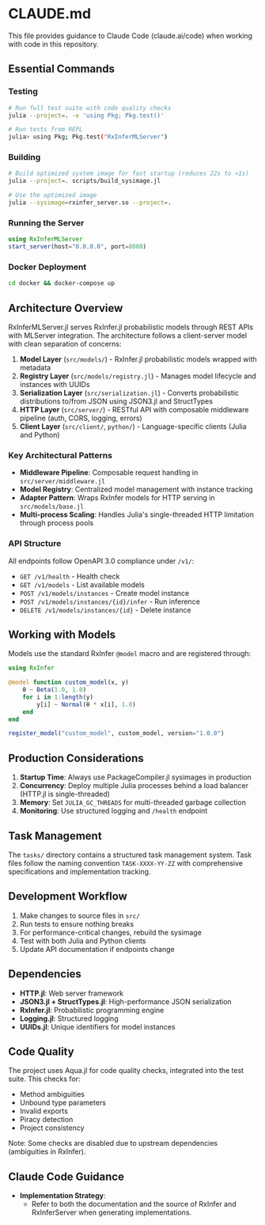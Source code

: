 # CLAUDE.md

This file provides guidance to Claude Code (claude.ai/code) when working with code in this repository.

## Essential Commands

### Testing
```bash
# Run full test suite with code quality checks
julia --project=. -e 'using Pkg; Pkg.test()'

# Run tests from REPL
julia> using Pkg; Pkg.test("RxInferMLServer")
```

### Building
```bash
# Build optimized system image for fast startup (reduces 22s to <1s)
julia --project=. scripts/build_sysimage.jl

# Use the optimized image
julia --sysimage=rxinfer_server.so --project=.
```

### Running the Server
```julia
using RxInferMLServer
start_server(host="0.0.0.0", port=8080)
```

### Docker Deployment
```bash
cd docker && docker-compose up
```

## Architecture Overview

RxInferMLServer.jl serves RxInfer.jl probabilistic models through REST APIs with MLServer integration. The architecture follows a client-server model with clean separation of concerns:

1. **Model Layer** (`src/models/`) - RxInfer.jl probabilistic models wrapped with metadata
2. **Registry Layer** (`src/models/registry.jl`) - Manages model lifecycle and instances with UUIDs
3. **Serialization Layer** (`src/serialization.jl`) - Converts probabilistic distributions to/from JSON using JSON3.jl and StructTypes
4. **HTTP Layer** (`src/server/`) - RESTful API with composable middleware pipeline (auth, CORS, logging, errors)
5. **Client Layer** (`src/client/`, `python/`) - Language-specific clients (Julia and Python)

### Key Architectural Patterns

- **Middleware Pipeline**: Composable request handling in `src/server/middleware.jl`
- **Model Registry**: Centralized model management with instance tracking
- **Adapter Pattern**: Wraps RxInfer models for HTTP serving in `src/models/base.jl`
- **Multi-process Scaling**: Handles Julia's single-threaded HTTP limitation through process pools

### API Structure

All endpoints follow OpenAPI 3.0 compliance under `/v1/`:
- `GET /v1/health` - Health check
- `GET /v1/models` - List available models
- `POST /v1/models/instances` - Create model instance
- `POST /v1/models/instances/{id}/infer` - Run inference
- `DELETE /v1/models/instances/{id}` - Delete instance

## Working with Models

Models use the standard RxInfer `@model` macro and are registered through:

```julia
using RxInfer

@model function custom_model(x, y)
    θ ~ Beta(1.0, 1.0)
    for i in 1:length(y)
        y[i] ~ Normal(θ * x[i], 1.0)
    end
end

register_model("custom_model", custom_model, version="1.0.0")
```

## Production Considerations

1. **Startup Time**: Always use PackageCompiler.jl sysimages in production
2. **Concurrency**: Deploy multiple Julia processes behind a load balancer (HTTP.jl is single-threaded)
3. **Memory**: Set `JULIA_GC_THREADS` for multi-threaded garbage collection
4. **Monitoring**: Use structured logging and `/health` endpoint

## Task Management

The `tasks/` directory contains a structured task management system. Task files follow the naming convention `TASK-XXXX-YY-ZZ` with comprehensive specifications and implementation tracking.

## Development Workflow

1. Make changes to source files in `src/`
2. Run tests to ensure nothing breaks
3. For performance-critical changes, rebuild the sysimage
4. Test with both Julia and Python clients
5. Update API documentation if endpoints change

## Dependencies

- **HTTP.jl**: Web server framework
- **JSON3.jl + StructTypes.jl**: High-performance JSON serialization
- **RxInfer.jl**: Probabilistic programming engine
- **Logging.jl**: Structured logging
- **UUIDs.jl**: Unique identifiers for model instances

## Code Quality

The project uses Aqua.jl for code quality checks, integrated into the test suite. This checks for:
- Method ambiguities
- Unbound type parameters
- Invalid exports
- Piracy detection
- Project consistency

Note: Some checks are disabled due to upstream dependencies (ambiguities in RxInfer).

## Claude Code Guidance

- **Implementation Strategy**: 
  * Refer to both the documentation and the source of RxInfer and RxInferServer when generating implementations.
